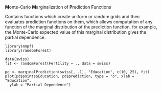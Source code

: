 **M**onte-Carlo **M**arginalization of **P**rediction **F**unctions

Contains functions which create uniform or random grids and then evaluates prediction functions on them, which allows computation of any function of the marginal distribution of the prediction function. for example, the Monte-Carlo expected value of this marginal distribution gives the partial dependence.

```{r}
library(mmpf)
library(randomForest)

data(swiss)
fit <- randomForest(Fertility ~ ., data = swiss)

pd <- marginalPrediction(swiss[, -1], "Education", c(10, 25), fit)
plot(pd$points$Education, pd$prediction, type = "o", xlab = "Education",
  ylab = "Partial Dependence")
```
